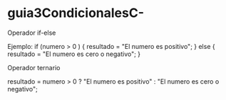 # guia3CondicionalesC-

Operador if-else

Ejemplo: 
if (numero > 0 )
{
  resultado = "El numero es positivo";
}
else
{
resultado = "El numero es cero o negativo";
}

Operador ternario

resultado = numero > 0 ? "El numero es positivo" : "El numero es cero o negativo";

